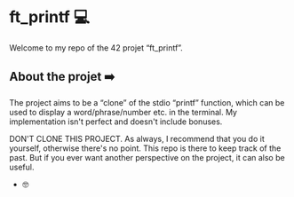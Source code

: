 # ft_printf 💻

Welcome to my repo of the 42 projet “ft_printf”.

## About the projet ➡️

The project aims to be a “clone” of the stdio “printf” function, which can be used to display a word/phrase/number etc. in the terminal. My implementation isn't perfect and doesn't include bonuses. 

DON'T CLONE THIS PROJECT. As always, I recommend that you do it yourself, otherwise there's no point. This repo is there to keep track of the past. But if you ever want another perspective on the project, it can also be useful.

- 🤓
